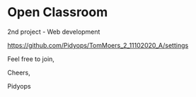 # Open Classroom 
2nd project - Web development

https://github.com/Pidyops/TomMoers_2_11102020_A/settings

Feel free to join,

Cheers,

Pidyops
